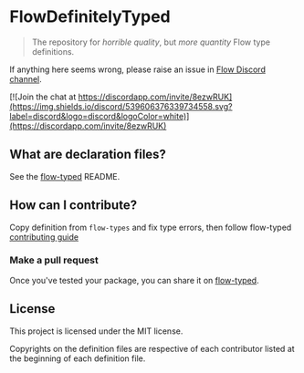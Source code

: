 # FlowDefinitelyTyped

> The repository for *horrible quality*, but *more quantity* Flow type definitions.

If anything here seems wrong, please raise an issue in [Flow Discord channel](https://discord.gg/nNZuUHN).

[![Join the chat at https://discordapp.com/invite/8ezwRUK](https://img.shields.io/discord/539606376339734558.svg?label=discord&logo=discord&logoColor=white)](https://discordapp.com/invite/8ezwRUK)

## What are declaration files?

See the [flow-typed](https://github.com/flow-typed/flow-typed) README.

## How can I contribute?

Copy definition from `flow-types` and fix type errors, then follow flow-typed [contributing guide](https://github.com/flow-typed/flow-typed/tree/master/CONTRIBUTING.md)

### Make a pull request

Once you've tested your package, you can share it on [flow-typed](https://github.com/flow-typed/flow-typed/pulls).

## License

This project is licensed under the MIT license.

Copyrights on the definition files are respective of each contributor listed at the beginning of each definition file.
